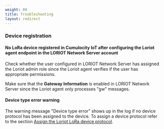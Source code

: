 ```yaml
---
weight: 80
title: Troubleshooting
layout: redirect
---
```


### Device registration

#### No LoRa device registered in Cumulocity IoT after configuring the Loriot agent endpoint in the LORIOT Network Server account

Check whether the user configured in LORIOT Network Server has assigned the Loriot admin role since the Loriot agent verifies if the user has appropriate permissions.

Make sure that the **Gateway Information** is enabled in LORIOT Network Server since the Loriot agent only processes "gw" messages.

#### Device type error warning

The warning message "Device type error" shows up in the log if no device protocol has been assigned to the device.
To assign a device protocol refer to the section [Assign the Loriot LoRa device protocol](#assign-loriot-device-protocol).

